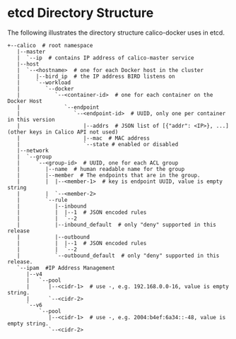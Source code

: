 

# etcd Directory Structure

The following illustrates the directory structure calico-docker uses in etcd.

 	+--calico  # root namespace
	   |--master
	   |  `--ip  # contains IP address of calico-master service
	   |--host
	   |  `--<hostname>  # one for each Docker host in the cluster 
	   |     |--bird_ip  # the IP address BIRD listens on
	   |     `--workload
	   |        `--docker
	   |           `--<container-id>  # one for each container on the Docker Host
	   |              `--endpoint
	   |                 `--<endpoint-id>  # UUID, only one per container in this version
	   |                    |--addrs  # JSON list of [{"addr": <IP>}, ...]  (other keys in Calico API not used)
 	   |                    |--mac  # MAC address
	   |                    `--state # enabled or disabled 
	   |--network
	   |  `--group
	   |     `--<group-id>  # UUID, one for each ACL group
	   |        |--name  # human readable name for the group
	   |        |--member  # The endpoints that are in the group.
	   |        |  |--<member-1>  # key is endpoint UUID, value is empty string
	   |        |  `--<member-2>
	   |        `--rule
	   |           |--inbound
	   |           |  |--1  # JSON encoded rules
	   |           |  `--2  
	   |           |--inbound_default  # only "deny" supported in this release
	   |           |--outbound
	   |           |  |--1  # JSON encoded rules
	   |           |  `--2  
	   |           `--outbound_default  # only "deny" supported in this release.
	   `--ipam  #IP Address Management
	      |--v4
	      |   `--pool
	      |      |--<cidr-1>  # use -, e.g. 192.168.0.0-16, value is empty string.
	      |      `--<cidr-2>  
	      `--v6
	          `--pool
	             |--<cidr-1>  # use -, e.g. 2004:b4ef:6a34::-48, value is empty string.
	             `--<cidr-2>  
